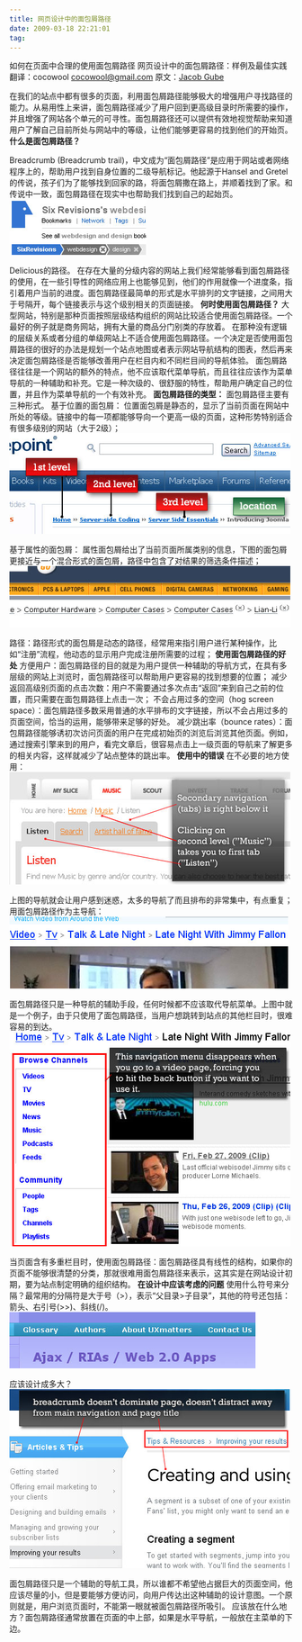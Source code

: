 ```yaml
---
title: 网页设计中的面包屑路径
date: 2009-03-18 22:21:01
tag: 
---
```


如何在页面中合理的使用面包屑路径
网页设计中的面包屑路径：样例及最佳实践
翻译：cocowool [cocowool@gmail.com](mailto:cocowool@gmail.com)
原文：[Jacob Gube](http://www.smashingmagazine.com/2009/03/17/breadcrumbs-in-web-design-examples-and-best-practices-2/)

在我们的站点中都有很多的页面，利用面包屑路径能够极大的增强用户寻找路径的能力。从易用性上来讲，面包屑路径减少了用户回到更高级目录时所需要的操作，并且增强了网站各个单元的可寻性。面包屑路径还可以提供有效地视觉帮助来知道用户了解自己目前所处与网站中的等级，让他们能够更容易的找到他们的开始页。
**什么是面包屑路径？**

Breadcrumb (Breadcrumb trail)，中文成为“面包屑路径”是应用于网站或者网络程序上的，帮助用户找到自身位置的二级导航标记。他起源于Hansel and Gretel的传说，孩子们为了能够找到回家的路，将面包屑撒在路上，并顺着找到了家。和传说中一致，面包屑路径在现实中也帮助我们找到自己的起始页。
![](./20090318-bread-menu/interactive_delicious.jpg)

Delicious的路径。
在存在大量的分级内容的网站上我们经常能够看到面包屑路径的使用，在一些引导性的网络应用上也能够见到，他们的作用就像一个进度条，指引着用户当前的进度。面包屑路径最简单的形式是水平排列的文字链接，之间用大于号隔开，每个链接表示与这个级别相关的页面链接。
**何时使用面包屑路径？**
大型网站，特别是那种页面按照层级结构组织的网站比较适合使用面包屑路径。一个最好的例子就是商务网站，拥有大量的商品分门别类的存放着。
在那种没有逻辑的层级关系或者分组的单级网站上不适合使用面包屑路径。一个决定是否使用面包屑路径的很好的办法是规划一个站点地图或者表示网站导航结构的图表，然后再来决定面包屑路径是否能够改善用户在栏目内和不同栏目间的导航体验。
面包屑路径往往是一个网站的额外的特点，他不应该取代菜单导航，而且往往应该作为菜单导航的一种辅助和补充。它是一种次级的、很舒服的特性，帮助用户确定自己的位置，并且作为菜单导航的一个有效补充。
**面包屑路径的类型：**
面包屑路径主要有三种形式。
基于位置的面包屑：
位置面包屑是静态的，显示了当前页面在网站中所处的等级。链接中的每一项都能够导向一个更高一级的页面，这种形势特别适合有很多级别的网站（大于2级）；
![](./20090318-bread-menu/location_based_breadcrumb_example_sitepoint.jpg)

基于属性的面包屑：
属性面包屑给出了当前页面所属类别的信息，下图的面包屑更接近与一个混合形式的面包屑，路径中包含了对结果的筛选条件描述；
![](./20090318-bread-menu/newegg_attribute_based_navigation.jpg)

路径：路径形式的面包屑是动态的路径，经常用来指引用户进行某种操作，比如“注册”流程，他动态的显示用户完成注册所需要的过程；
**使用面包屑路径的好处**
方便用户：面包屑路径的目的就是为用户提供一种辅助的导航方式，在具有多层级的网站上浏览时，面包屑路径可以帮助用户更容易的找到想要的位置；
减少返回高级别页面的点击次数：用户不需要通过多次点击“返回”来到自己之前的位置，而只需要在面包屑路径上点击一次；
不会占用过多的空间（hog screen space）：面包屑路径多数采用普通的水平排布的文字链接，所以不会占用过多的页面空间，恰当的运用，能够带来足够的好处。
减少跳出率（bounce rates）：面包屑路径能够诱初次访问页面的用户在完成初始页的浏览后浏览其他页面。例如，通过搜索引擎来到的用户，看完文章后，很容易点击上一级页面的导航来了解更多的相关内容，这样就减少了站点整体的跳出率。
**使用中的错误**
在不必要的地方使用：
![](./20090318-bread-menu/simple_pie_mistake.jpg)

上图的导航就会让用户感到迷惑，太多的导航了而且排布的非常集中，有点重复；
用面包屑路径作为主导航：
![](./20090318-bread-menu/mefeedia.jpg)

面包屑路径只是一种导航的辅助手段，任何时候都不应该取代导航菜单。上图中就是一个例子，由于只使用了面包屑路径，当用户想跳转到站点的其他栏目时，很难容易的到达。
![](./20090318-bread-menu/mefeedia_2_primary_nav.jpg)

当页面含有多重栏目时，使用面包屑路径：面包屑路径具有线性的结构，如果你的页面不能够很清楚的分类，那就很难用面包屑路径来表示，这其实是在网站设计初期，要为站点制定明确的组织结构。
**在设计中应该考虑的问题**
使用什么符号来分隔？最常用的分隔符是大于号（>），表示“父目录>子目录”，其他的符号还包括：箭头、右引号(>>)、斜线(/)。
![](./20090318-bread-menu/forward_slashes_uxmatters.jpg)

应该设计成多大？
![](./20090318-bread-menu/size_of_breadcrumb_campaign_monitor.jpg)

面包屑路径只是一个辅助的导航工具，所以谁都不希望他占据巨大的页面空间，他应该尽量的小，但是要能够方便访问，向用户传达出这种辅助的设计意图。一个原则就是，用户浏览页面时，不能第一眼就被面包屑路径所吸引。
应该放在什么地方？面包屑路径通常放置在页面的中上部，如果是水平导航，一般放在主菜单的下边。